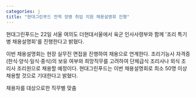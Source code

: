 ```yaml
---
categories: j
title: "현대그린푸드 전역 장병 취업 지원 채용설명회 진행"
---
```







현대그린푸드는 22일 서울 여의도 더현대서울에서 육군 인사사령부와 함께 &#39;조리 특기병 채용설명회&#39;를 진행한다고 밝혔다.

이번 채용설명회는 현장 실무진 면접을 진행하여 채용으로 연계한다.&nbsp;조리기능사 자격증(한식&middot;양식&middot;일식&middot;중식)의 보유 여부와&nbsp;희망직무를&nbsp;고려하여&nbsp;단체급식 조리사나 외식 조리사 조리원으로 채용할 예정이다. 현대그린푸드는 이번 채용설명회로 최소 50명 이상 채용할 것으로 기대한다고 밝혔다.

채용자를 대상으로한 직무별 맞춤